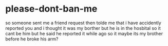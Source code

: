 # please-dont-ban-me
so someone sent me a friend request then tolde me that i have accidently reported you and i thought it was my borther but he is in the hosbital so it cant be him but he said he reported it while ago so it maybe its my brother before he broke his arm?
